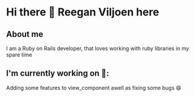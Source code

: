 # Hi there 👋 Reegan Viljoen here

## About me 
I am a Ruby on Rails developer, that loves working with ruby libraries in my spare time 

## I'm currently working on 🔭:
  Adding some features to view_component awell as fixing some bugs 😄

<!--
**reeganviljoen/reeganviljoen** is a ✨ _special_ ✨ repository because its `README.md` (this file) appears on your GitHub profile.

Here are some ideas to get you started:

- 🔭 I’m currently working on ...
- 🌱 I’m currently learning ...
- 👯 I’m looking to collaborate on ...
- 🤔 I’m looking for help with ...
- 💬 Ask me about ...
- 📫 How to reach me: ...
- 😄 Pronouns: ...
- ⚡ Fun fact: ...
-->
